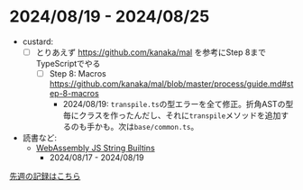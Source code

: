 # 2024/08/19 - 2024/08/25

- custard:
    - [ ] とりあえず <https://github.com/kanaka/mal> を参考にStep 8までTypeScriptでやる
        - [ ] Step 8: Macros <https://github.com/kanaka/mal/blob/master/process/guide.md#step-8-macros>
            - 2024/08/19: `transpile.ts`の型エラーを全て修正。折角ASTの型毎にクラスを作ったんだし、それに`transpile`メソッドを追加するのも手かも。次は`base/common.ts`。
- 読書など:
    - [WebAssembly JS String Builtins](https://github.com/WebAssembly/js-string-builtins)
        - 2024/08/17 - 2024/08/19

[先週の記録はこちら](https://github.com/igrep/daily-commits/blob/6245fbc6186b5eb4c3adf2981e2bed418ac1ffe9/yesterday.md)
